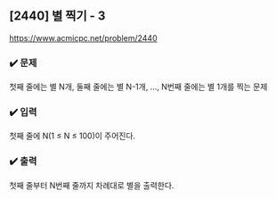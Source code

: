 ## [2440] 별 찍기 - 3
https://www.acmicpc.net/problem/2440

### ✔️ 문제
첫째 줄에는 별 N개, 둘째 줄에는 별 N-1개, ..., N번째 줄에는 별 1개를 찍는 문제

### ✔️ 입력
첫째 줄에 N(1 ≤ N ≤ 100)이 주어진다.

### ✔️ 출력
첫째 줄부터 N번째 줄까지 차례대로 별을 출력한다.
